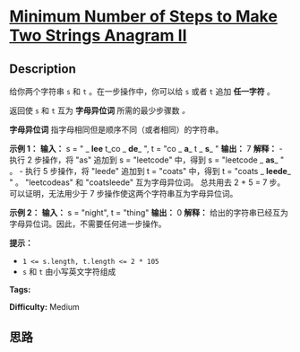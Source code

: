 # [Minimum Number of Steps to Make Two Strings Anagram II][title]

## Description

给你两个字符串 `s` 和 `t` 。在一步操作中，你可以给 `s` 或者 `t` 追加 **任一字符** 。

返回使 `s` 和 `t` 互为 **字母异位词** 所需的最少步骤数 _。_

**字母异位词** 指字母相同但是顺序不同（或者相同）的字符串。



**示例 1：**
            **输入：** s = " _ **lee** t_co _ **de**_ ", t = "co _ **a**_ t _ **s**_ "    **输出：** 7    **解释：**    - 执行 2 步操作，将 "as" 追加到 s = "leetcode" 中，得到 s = "leetcode _ **as**_ " 。    - 执行 5 步操作，将 "leede" 追加到 t = "coats" 中，得到 t = "coats _ **leede**_ " 。    "leetcodeas" 和 "coatsleede" 互为字母异位词。    总共用去 2 + 5 = 7 步。    可以证明，无法用少于 7 步操作使这两个字符串互为字母异位词。

**示例 2：**
            **输入：** s = "night", t = "thing"    **输出：** 0    **解释：** 给出的字符串已经互为字母异位词。因此，不需要任何进一步操作。    



**提示：**

  * `1 <= s.length, t.length <= 2 * 105`
  * `s` 和 `t` 由小写英文字符组成


**Tags:** 

**Difficulty:** Medium

## 思路

[title]: https://leetcode-cn.com/problems/minimum-number-of-steps-to-make-two-strings-anagram-ii
